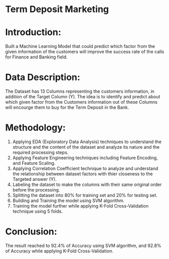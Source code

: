 # Term Deposit Marketing

# Introduction:
Built a Machine Learning Model that could predict which factor from the given information of the customers will improve the success rate of the calls for Finance and Banking field.



# Data Description:
The Dataset has 13 Columns representing the customers information, in addition of the Target Column (Y). The idea is to identify and predict about which given factor from the Customers information out of these Columns will encourge them to buy for the Term Deposit in the Bank.



# Methodology:
1. Applying EDA (Exploratory Data Analysis) techniques to understand the structure and the content of the dataset and analyze its nature and the required processing steps.
2. Applying Feature Engineering techniques including Feature Encoding, and Feature Scaling.
3. Applying Correlation Coefficient technique to analyze and understand the relationship between dataset factors with thier closeness to the Targeted answer (Y).
4. Labeling the dataset to make the columns with their same original order before the processing. 
5. Splitting the dataset into 80% for training set and 20% for testing set.
6. Building and Training the model using SVM algorithm.
7. Training the model further while applying K-Fold Cross-Validation technique using 5 folds.


# Conclusion:
The result reached to 92.4% of Accuracy using SVM algorithm, and 92.8% of Accuracy while applying K-Fold Cross-Validation.
